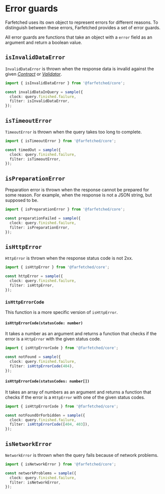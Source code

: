 # Error guards

Farfetched uses its own object to represent errors for different reasons. To distinguish between these errors, Farfetched provides a set of error guards.

All error guards are functions that take an object with a `error` field as an argument and return a boolean value.

## `isInvalidDataError`

`InvalidDataError` is thrown when the response data is invalid against the given [_Contract_](/api/primitives/contract) or [_Validator_](/api/primitives/validator).

```ts
import { isInvalidDataError } from '@farfetched/core';

const invalidDataInQuery = sample({
  clock: query.finished.failure,
  filter: isInvalidDataError,
});
```

## `isTimeoutError`

`TimeoutError` is thrown when the query takes too long to complete.

```ts
import { isTimeoutError } from '@farfetched/core';

const timedOut = sample({
  clock: query.finished.failure,
  filter: isTimeoutError,
});
```

## `isPreparationError`

Preparation error is thrown when the response cannot be prepared for some reason. For example, when the response is not a JSON string, but supposed to be.

```ts
import { isPreparationError } from '@farfetched/core';

const preparationFailed = sample({
  clock: query.finished.failure,
  filter: isPreparationError,
});
```

## `isHttpError`

`HttpError` is thrown when the response status code is not 2xx.

```ts
import { isHttpError } from '@farfetched/core';

const httpError = sample({
  clock: query.finished.failure,
  filter: isHttpError,
});
```

### `isHttpErrorCode`

This function is a more specific version of `isHttpError`.

#### `isHttpErrorCode(statusCode: number)`

It takes a number as an argument and returns a function that checks if the error is a `HttpError` with the given status code.

```ts
import { isHttpErrorCode } from '@farfetched/core';

const notFound = sample({
  clock: query.finished.failure,
  filter: isHttpErrorCode(404),
});
```

#### `isHttpErrorCode(statusCodes: number[])` <Badge type="tip" text="since v0.9.0" />

It takes an array of numbers as an argument and returns a function that checks if the error is a `HttpError` with one of the given status codes.

```ts
import { isHttpErrorCode } from '@farfetched/core';

const notFoundOrForbidden = sample({
  clock: query.finished.failure,
  filter: isHttpErrorCode([404, 403]),
});
```

## `isNetworkError`

`NetworkError` is thrown when the query fails because of network problems.

```ts
import { isNetworkError } from '@farfetched/core';

const networkProblems = sample({
  clock: query.finished.failure,
  filter: isNetworkError,
});
```

